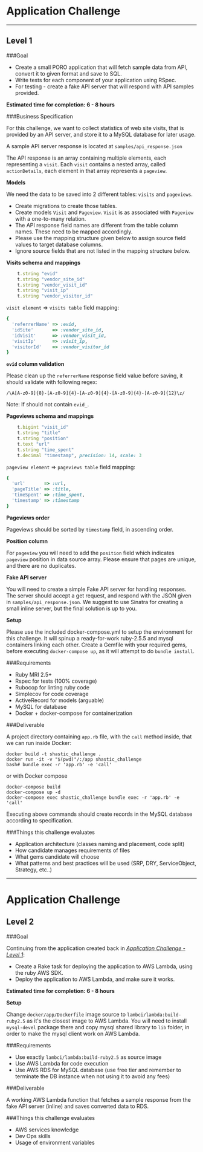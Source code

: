 # Application Challenge #

***

## **Level 1** ##

###Goal

* Create a small PORO application that will fetch sample data from API, convert it to given format and save to SQL. 
* Write tests for each component of your application using RSpec. 
* For testing - create a fake API server that will respond with API samples provided.

**Estimated time for completion: 6 - 8 hours**

###Business Specification

For this challenge, we want to collect statistics of web site visits, that is provided by an API server, and store it to a MySQL database for later usage.

A sample API server response is located at `samples/api_response.json`

The API response is an array containing multiple elements, each representing a `visit`. Each `visit` contains a nested array, called `actionDetails`, each element in that array represents a `pageview`.

**Models**

We need the data to be saved into 2 different tables: `visits` and `pageviews`.  

* Create migrations to create those tables.
* Create models `Visit` and `Pageview`. `Visit` is as associated with `Pageview` with a one-to-many relation.
* The API response field names are different from the table column names. These need to be mapped accordingly.
* Please use the mapping structure given below to assign source field values to target database columns.
* Ignore source fields that are not listed in the mapping structure below.

**Visits schema and mappings** 

```ruby
    t.string "evid"
    t.string "vendor_site_id"
    t.string "vendor_visit_id"
    t.string "visit_ip"
    t.string "vendor_visitor_id"
``` 

`visit element` => `visits table` field mapping:

```ruby
{
  'referrerName' => :evid,
  'idSite'       => :vendor_site_id,
  'idVisit'      => :vendor_visit_id,
  'visitIp'      => :visit_ip,
  'visitorId'    => :vendor_visitor_id
}
```

**`evid` column validation**

Please clean up the `referrerName` response field value before saving, it should validate with following regex:

`/\A[A-z0-9]{8}-[A-z0-9]{4}-[A-z0-9]{4}-[A-z0-9]{4}-[A-z0-9]{12}\z/` 

Note: If should not contain `evid_`.

**Pageviews schema and mappings**

```ruby
    t.bigint "visit_id"
    t.string "title"
    t.string "position"
    t.text "url"
    t.string "time_spent"
    t.decimal "timestamp", precision: 14, scale: 3
```

`pageview element` => `pageviews table` field mapping:

```ruby
{
  'url'       => :url,
  'pageTitle' => :title,
  'timeSpent' => :time_spent,
  'timestamp' => :timestamp
}
```

**Pageviews order**

Pageviews should be sorted by `timestamp` field, in ascending order.

**Position column**

For `pageview` you will need to add the `position` field which indicates `pageview` position in data source array.
Please ensure that pages are unique, and there are no duplicates.  

**Fake API server**

You will need to create a simple Fake API server for handling responses. The server should accept a get request, and respond with the JSON given in `samples/api_response.json`. We suggest to use Sinatra for creating a small inline server, but the final solution is up to you.

**Setup**

Please use the included docker-compose.yml to setup the environment for this challenge. It will spinup a ready-for-work ruby-2.5.5 and mysql containers linking each other.
Create a Gemfile with your required gems, before executing `docker-compose up`, as it will attempt to do `bundle install`.

###Requirements

+ Ruby MRI 2.5+
+ Rspec for tests (100% coverage)
+ Rubocop for linting ruby code
+ Simplecov for code coverage
+ ActiveRecord for models (arguable)
+ MySQL for database
+ Docker + docker-compose for containerization

###Deliverable

A project directory containing `app.rb` file, with the `call` method inside, that we can run inside Docker: 

```
docker build -t shastic_challenge .
docker run -it -v "$(pwd)"/:/app shastic_challenge
bash# bundle exec -r 'app.rb' -e 'call'
```
  
  or with Docker compose
  
```
docker-compose build
docker-compose up -d    
docker-compose exec shastic_challenge bundle exec -r 'app.rb' -e 'call'      
```

Executing above commands should create records in the MySQL database according to specification.
  
###Things this challenge evaluates

+ Application architecture (classes naming and placement, code split)
+ How candidate manages requirements of files
+ What gems candidate will choose
+ What patterns and best practices will be used (SRP, DRY, ServiceObject, Strategy, etc..)

***

# Application Challenge #

## **Level 2** ##

###Goal

Continuing from the application created back in *[Application Challenge - Level 1](https://bitbucket.org/shastic/coding-challenges/wiki/Application%20Challenge%20-%20Level%201)*:

+ Create a Rake task for deploying the application to AWS Lambda, using the ruby AWS SDK. 
+ Deploy the application to AWS Lambda, and make sure it works.

**Estimated time for completion: 6 - 8 hours**

**Setup**

Change `docker/app/Dockerfile` image source to `lambci/lambda:build-ruby2.5` as it's the closest image to AWS Lambda. You will need to install `mysql-devel` package there and copy mysql shared library to `lib` folder, in order to make the mysql client work on AWS Lambda.

###Requirements

+ Use exactly `lambci/lambda:build-ruby2.5` as source image
+ Use AWS Lambda for code execution
+ Use AWS RDS for MySQL database (use free tier and remember to terminate the DB instance when not using it to avoid any fees)

###Deliverable

A working AWS Lambda function that fetches a sample response from the fake API server (inline) and saves converted data to RDS.

###Things this challenge evaluates

+ AWS services knowledge
+ Dev Ops skills
+ Usage of environment variables